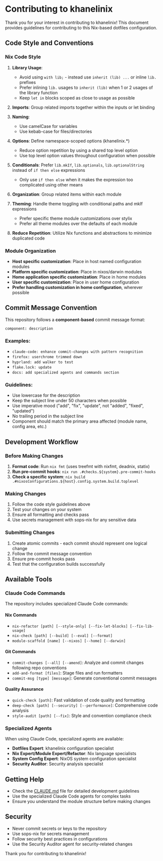 # Contributing to khanelinix

Thank you for your interest in contributing to khanelinix! This document
provides guidelines for contributing to this Nix-based dotfiles configuration.

## Code Style and Conventions

### Nix Code Style

1. **Library Usage**:
   - Avoid using `with lib;` - instead use `inherit (lib) ...` or inline `lib.`
     prefixes
   - Prefer inlining `lib.` usages to `inherit (lib)` when 1 or 2 usages of the
     library function
   - Keep `let in` blocks scoped as close to usage as possible

2. **Imports**: Group related imports together within the inputs or let binding

3. **Naming**:
   - Use camelCase for variables
   - Use kebab-case for files/directories

4. **Options**: Define namespace-scoped options (khanelinix.*)
   - Reduce option repetition by using a shared top level option
   - Use top level option values throughout configuration when possible

5. **Conditionals**: Prefer `lib.mkIf`, `lib.optionals`, `lib.optionalString`
   instead of `if then else` expressions
   - Only use `if then else` when it makes the expression too complicated using
     other means

6. **Organization**: Group related items within each module

7. **Theming**: Handle theme toggling with conditional paths and mkIf
   expressions
   - Prefer specific theme module customizations over stylix
   - Prefer all theme modules over the defaults of each module

8. **Reduce Repetition**: Utilize Nix functions and abstractions to minimize
   duplicated code

### Module Organization

- **Host specific customization**: Place in host named configuration modules
- **Platform specific customization**: Place in nixos/darwin modules
- **Home application specific customization**: Place in home modules
- **User specific customization**: Place in user home configuration
- **Prefer handling customization in home configuration**, wherever possible

## Commit Message Convention

This repository follows a **component-based** commit message format:

```
component: description
```

### Examples:

- `claude-code: enhance commit-changes with pattern recognition`
- `firefox: userchrome trimmed down`
- `hyprland: add walker to test`
- `flake.lock: update`
- `docs: add specialized agents and commands section`

### Guidelines:

- Use lowercase for the description
- Keep the subject line under 50 characters when possible
- Use imperative mood ("add", "fix", "update", not "added", "fixed", "updated")
- No trailing period in the subject line
- Component should match the primary area affected (module name, config area,
  etc.)

## Development Workflow

### Before Making Changes

1. **Format code**: Run `nix fmt` (uses treefmt with nixfmt, deadnix, statix)
2. **Run pre-commit hooks**: `nix run .#checks.${system}.pre-commit-hooks`
3. **Check a specific system**:
   `nix build .#nixosConfigurations.${host}.config.system.build.toplevel`

### Making Changes

1. Follow the code style guidelines above
2. Test your changes on your system
3. Ensure all formatting and checks pass
4. Use secrets management with sops-nix for any sensitive data

### Submitting Changes

1. Create atomic commits - each commit should represent one logical change
2. Follow the commit message convention
3. Ensure pre-commit hooks pass
4. Test that the configuration builds successfully

## Available Tools

### Claude Code Commands

The repository includes specialized Claude Code commands:

#### Nix Commands

- `nix-refactor [path] [--style-only] [--fix-let-blocks] [--fix-lib-usage]`
- `nix-check [path] [--build] [--eval] [--format]`
- `module-scaffold [name] [--nixos] [--home] [--darwin]`

#### Git Commands

- `commit-changes [--all] [--amend]`: Analyze and commit changes following repo
  conventions
- `add-and-format [files]`: Stage files and run formatters
- `commit-msg [type] [message]`: Generate conventional commit messages

#### Quality Assurance

- `quick-check [path]`: Fast validation of code quality and formatting
- `deep-check [path] [--security] [--performance]`: Comprehensive code analysis
- `style-audit [path] [--fix]`: Style and convention compliance check

### Specialized Agents

When using Claude Code, specialized agents are available:

- **Dotfiles Expert**: khanelinix configuration specialist
- **Nix Expert/Module Expert/Refactor**: Nix language specialists
- **System Config Expert**: NixOS system configuration specialist
- **Security Auditor**: Security analysis specialist

## Getting Help

- Check the [CLAUDE.md](./CLAUDE.md) file for detailed development guidelines
- Use the specialized Claude Code agents for complex tasks
- Ensure you understand the module structure before making changes

## Security

- Never commit secrets or keys to the repository
- Use sops-nix for secrets management
- Follow security best practices in configurations
- Use the Security Auditor agent for security-related changes

Thank you for contributing to khanelinix!
